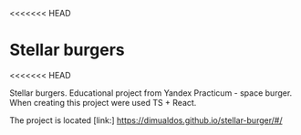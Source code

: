 <<<<<<< HEAD
# Stellar burgers 
<<<<<<< HEAD


Stellar burgers.
Educational project from Yandex Practicum - space burger. When creating this project were used  TS + React.

The project is located [link:] https://dimualdos.github.io/stellar-burger/#/



